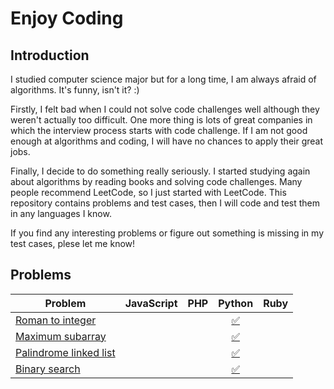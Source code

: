 # Enjoy Coding

## Introduction

I studied computer science major but for a long time, I am always afraid of algorithms. It's funny, isn't it? :)

Firstly, I felt bad when I could not solve code challenges well although they weren't actually too difficult. One more thing is lots of great companies in which the interview process starts with code challenge. If I am not good enough at algorithms and coding, I will have no chances to apply their great jobs.

Finally, I decide to do something really seriously. I started studying again about algorithms by reading books and solving code challenges. Many people recommend LeetCode, so I just started with LeetCode. This repository contains problems and test cases, then I will code and test them in any languages I know.

If you find any interesting problems or figure out something is missing in my test cases, plese let me know!

## Problems

| Problem                                                      | JavaScript | PHP |                                                     Python                                                      | Ruby |
|--------------------------------------------------------------|------------|-----|:---------------------------------------------------------------------------------------------------------------:|------|
| [Roman to integer](./roman-to-integer/README.md)             |            |     |         [✅](https://github.com/seriquynh/enjoy-coding-python/blob/master/roman-to-integer/solution.py)          |
| [Maximum subarray](./maximum-subarray/README.md)             |            |     |         [✅](https://github.com/seriquynh/maximum-subarray/blob/master/roman-to-integer/solution.py)             |
| [Palindrome linked list](./palindrome-linked-list/README.md) |            |     |      [✅](https://github.com/seriquynh/enjoy-coding-python/blob/master/palindrome-linked-list/solution.py)       |
| [Binary search](./binary-search/README.md)                   |            |     |           [✅](https://github.com/seriquynh/enjoy-coding-python/blob/master/binary-search/solution.py)           |
